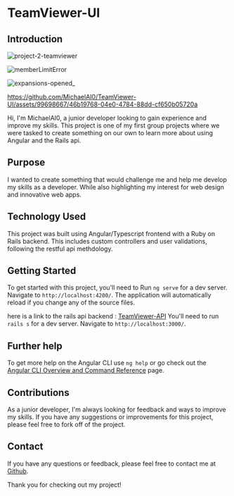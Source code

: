 # TeamViewer-UI

## Introduction

![project-2-teamviewer](https://github.com/MichaelAI0/TeamViewer-UI/assets/99698667/04d55d62-fddb-40b2-a909-21e9a096a921)

![memberLimitError](https://github.com/MichaelAI0/TeamViewer-UI/assets/99698667/a401f71c-a56f-4050-b057-f221b5a9d3e3)

![expansions-opened_](https://github.com/MichaelAI0/TeamViewer-UI/assets/99698667/518e3d98-9da2-42c0-991c-5280b5010b30)


https://github.com/MichaelAI0/TeamViewer-UI/assets/99698667/46b19768-04e0-4784-88dd-cf650b05720a


Hi, I'm MichaelAI0, a junior developer looking to gain experience and improve my skills. This project is one of my first group projects where we were tasked to create something on our own to learn more about using Angular and the Rails api.

## Purpose

I wanted to create something that would challenge me and help me develop my skills as a developer. While also highlighting my interest for web design and innovative web apps.

## Technology Used

This project was built using Angular/Typescript frontend with a Ruby on Rails backend. This includes custom controllers and user validations, following the restful api methdology. 

## Getting Started

To get started with this project, you'll need to Run `ng serve` for a dev server. Navigate to `http://localhost:4200/`. The application will automatically reload if you change any of the source files.

here is a link to the rails api backend :
[TeamViewer-API](https://github.com/MichaelAI0/TeamViewerBackend) 
You'll need to run `rails s` for a dev server. Navigate to `http://localhost:3000/`. 

## Further help

To get more help on the Angular CLI use `ng help` or go check out the [Angular CLI Overview and Command Reference](https://angular.io/cli) page.

## Contributions

As a junior developer, I'm always looking for feedback and ways to improve my skills. If you have any suggestions or improvements for this project, please feel free to fork off of the project.

## Contact

If you have any questions or feedback, please feel free to contact me at [Github](https://github.com/MichaelAI0).

Thank you for checking out my project!
